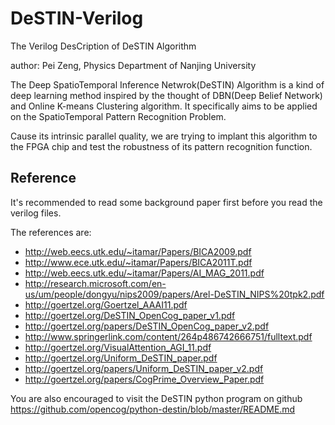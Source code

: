 # DeSTIN-Verilog
The Verilog DesCription of DeSTIN Algorithm

author: Pei Zeng, Physics Department of Nanjing University

The Deep SpatioTemporal Inference Netwrok(DeSTIN) Algorithm is a kind of deep learning method inspired by the thought of DBN(Deep Belief Network) and Online K-means Clustering algorithm. It specifically aims to be applied on the SpatioTemporal Pattern Recognition Problem.

Cause its intrinsic parallel quality, we are trying to implant this algorithm to the FPGA chip and test the robustness of its pattern recognition function.

## Reference
It's recommended to read some background paper first before you read the verilog files.

The references are:
* http://web.eecs.utk.edu/~itamar/Papers/BICA2009.pdf
* http://www.ece.utk.edu/~itamar/Papers/BICA2011T.pdf
* http://web.eecs.utk.edu/~itamar/Papers/AI_MAG_2011.pdf
* http://research.microsoft.com/en-us/um/people/dongyu/nips2009/papers/Arel-DeSTIN_NIPS%20tpk2.pdf
* http://goertzel.org/Goertzel_AAAI11.pdf
* http://goertzel.org/DeSTIN_OpenCog_paper_v1.pdf
* http://goertzel.org/papers/DeSTIN_OpenCog_paper_v2.pdf
* http://www.springerlink.com/content/264p486742666751/fulltext.pdf
* http://goertzel.org/VisualAttention_AGI_11.pdf
* http://goertzel.org/Uniform_DeSTIN_paper.pdf
* http://goertzel.org/papers/Uniform_DeSTIN_paper_v2.pdf
* http://goertzel.org/papers/CogPrime_Overview_Paper.pdf

You are also encouraged to visit the DeSTIN python program on github
https://github.com/opencog/python-destin/blob/master/README.md
